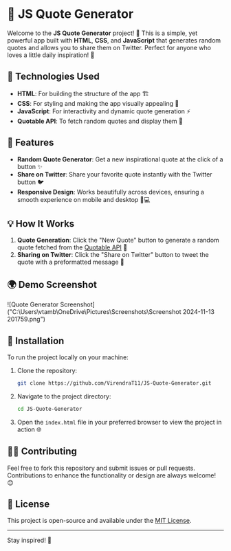 
# 📝 JS Quote Generator

Welcome to the **JS Quote Generator** project! 🚀 This is a simple, yet powerful app built with **HTML**, **CSS**, and **JavaScript** that generates random quotes and allows you to share them on Twitter. Perfect for anyone who loves a little daily inspiration! 🌟

## 🔧 Technologies Used
- **HTML**: For building the structure of the app 🏗️
- **CSS**: For styling and making the app visually appealing 🎨
- **JavaScript**: For interactivity and dynamic quote generation ⚡
- **Quotable API**: To fetch random quotes and display them 🔄

## 🎯 Features
- **Random Quote Generator**: Get a new inspirational quote at the click of a button ✨
- **Share on Twitter**: Share your favorite quote instantly with the Twitter button 🐦
- **Responsive Design**: Works beautifully across devices, ensuring a smooth experience on mobile and desktop 📱💻

## 💡 How It Works
1. **Quote Generation**: Click the "New Quote" button to generate a random quote fetched from the [Quotable API](https://quotable.io) 📜
2. **Sharing on Twitter**: Click the "Share on Twitter" button to tweet the quote with a preformatted message 📢

## 🌍 Demo Screenshot
![Quote Generator Screenshot]("C:\Users\vtamb\OneDrive\Pictures\Screenshots\Screenshot 2024-11-13 201759.png")

## 📂 Installation

To run the project locally on your machine:

1. Clone the repository:

   ```bash
   git clone https://github.com/VirendraT11/JS-Quote-Generator.git
   ```

2. Navigate to the project directory:

   ```bash
   cd JS-Quote-Generator
   ```

3. Open the `index.html` file in your preferred browser to view the project in action 🌐

## 🧑‍💻 Contributing
Feel free to fork this repository and submit issues or pull requests. Contributions to enhance the functionality or design are always welcome! 😊

## 📑 License
This project is open-source and available under the [MIT License](LICENSE).

---

Stay inspired! 🌟
